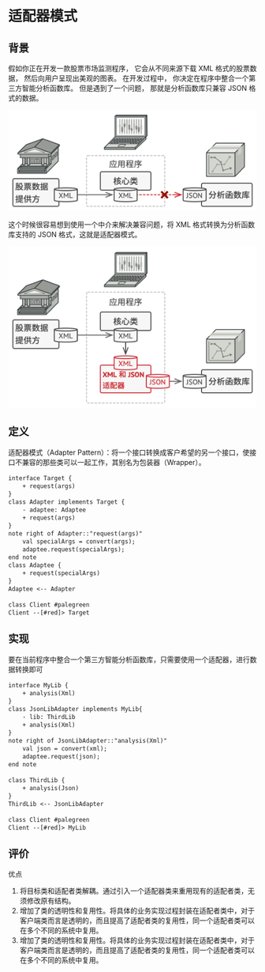 # 适配器模式

## 背景
假如你正在开发一款股票市场监测程序， 它会从不同来源下载 XML 格式的股票数据，
然后向用户呈现出美观的图表。
在开发过程中， 你决定在程序中整合一个第三方智能分析函数库。 但是遇到了一个问题，
那就是分析函数库只兼容 JSON 格式的数据。

![adapter](./img/adapter-problem.png)

这个时候很容易想到使用一个中介来解决兼容问题，将 XML 格式转换为分析函数库支持的 JSON
格式，这就是适配器模式。

![alt text](./img/adapter-pattern.png)

## 定义
适配器模式（Adapter Pattern）：将一个接口转换成客户希望的另一个接口，使接口不兼容的那些类可以一起工作，其别名为包装器（Wrapper）。

```uml
interface Target {
    + request(args)
}
class Adapter implements Target {
    - adaptee: Adaptee
    + request(args)
}
note right of Adapter::"request(args)"
    val specialArgs = convert(args);
    adaptee.request(specialArgs);
end note
class Adaptee {
    + request(specialArgs)
}
Adaptee <-- Adapter

class Client #palegreen
Client --[#red]> Target
```

## 实现
要在当前程序中整合一个第三方智能分析函数库，只需要使用一个适配器，进行数据转换即可

```uml
interface MyLib {
    + analysis(Xml)
}
class JsonLibAdapter implements MyLib{
    - lib: ThirdLib
    + analysis(Xml)
}
note right of JsonLibAdapter::"analysis(Xml)"
    val json = convert(xml);
    adaptee.request(json);
end note

class ThirdLib {
    + analysis(Json)
}
ThirdLib <-- JsonLibAdapter

class Client #palegreen
Client --[#red]> MyLib
```

## 评价
优点
1. 将目标类和适配者类解耦。通过引入一个适配器类来重用现有的适配者类，无须修改原有结构。
2. 增加了类的透明性和复用性。将具体的业务实现过程封装在适配者类中，对于客户端类而言是透明的，而且提高了适配者类的复用性，同一个适配者类可以在多个不同的系统中复用。
3. 增加了类的透明性和复用性。将具体的业务实现过程封装在适配者类中，对于客户端类而言是透明的，而且提高了适配者类的复用性，同一个适配者类可以在多个不同的系统中复用。


